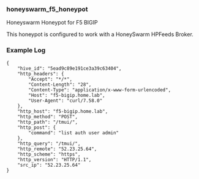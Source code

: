 ### honeyswarm_f5_honeypot

Honeyswarm Honeypot for F5 BIGIP

This honeypot is configured to work with a HoneySwarm HPFeeds Broker. 

### Example Log

```
{
    "hive_id": "5ead9c89e191ce3a39c63404",
    "http_headers": {
        "Accept": "*/*",
        "Content-Length": "28",
        "Content-Type": "application/x-www-form-urlencoded",
        "Host": "f5-bigip.home.lab",
        "User-Agent": "curl/7.58.0"
    },
    "http_host": "f5-bigip.home.lab",
    "http_method": "POST",
    "http_path": "/tmui/",
    "http_post": {
        "command": "list auth user admin"
    },
    "http_query": "/tmui/",
    "http_remote": "52.23.25.64",
    "http_scheme": "https",
    "http_version": "HTTP/1.1",
    "src_ip": "52.23.25.64"
}
```
